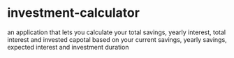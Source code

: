 # investment-calculator
an application that lets you calculate your total savings, yearly interest, total interest and invested capotal based on your current savings, yearly savings, expected interest and investment duration
